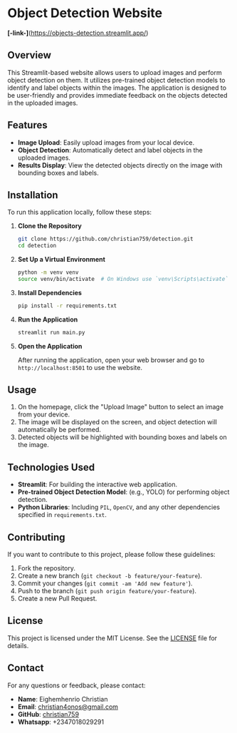 # Object Detection Website 

**[-link-]**(https://objects-detection.streamlit.app/)

## Overview

This Streamlit-based website allows users to upload images and perform object detection on them. It utilizes pre-trained object detection models to identify and label objects within the images. The application is designed to be user-friendly and provides immediate feedback on the objects detected in the uploaded images.

## Features

- **Image Upload**: Easily upload images from your local device.
- **Object Detection**: Automatically detect and label objects in the uploaded images.
- **Results Display**: View the detected objects directly on the image with bounding boxes and labels.

## Installation

To run this application locally, follow these steps:

1. **Clone the Repository**

    ```bash
    git clone https://github.com/christian759/detection.git
    cd detection
    ```

2. **Set Up a Virtual Environment**

    ```bash
    python -m venv venv
    source venv/bin/activate  # On Windows use `venv\Scripts\activate`
    ```

3. **Install Dependencies**

    ```bash
    pip install -r requirements.txt
    ```

4. **Run the Application**

    ```bash
    streamlit run main.py
    ```

5. **Open the Application**

    After running the application, open your web browser and go to `http://localhost:8501` to use the website.

## Usage

1. On the homepage, click the "Upload Image" button to select an image from your device.
2. The image will be displayed on the screen, and object detection will automatically be performed.
3. Detected objects will be highlighted with bounding boxes and labels on the image.

## Technologies Used

- **Streamlit**: For building the interactive web application.
- **Pre-trained Object Detection Model**: (e.g., YOLO) for performing object detection.
- **Python Libraries**: Including `PIL`, `OpenCV`, and any other dependencies specified in `requirements.txt`.

## Contributing

If you want to contribute to this project, please follow these guidelines:

1. Fork the repository.
2. Create a new branch (`git checkout -b feature/your-feature`).
3. Commit your changes (`git commit -am 'Add new feature'`).
4. Push to the branch (`git push origin feature/your-feature`).
5. Create a new Pull Request.

## License

This project is licensed under the MIT License. See the [LICENSE](LICENSE) file for details.

## Contact

For any questions or feedback, please contact:

- **Name**: Eighemhenrio Christian
- **Email**: christian4onos@gmail.com
- **GitHub**: [christian759](https://github.com/christian759)
- **Whatsapp**: +2347018029291

